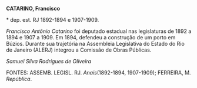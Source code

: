 **CATARINO, Francisco**

\* dep. est. RJ 1892-1894 e 1907-1909.

*Francisco Antônio Catarino* foi deputado estadual nas legislaturas de
1892 a 1894 e 1907 a 1909. Em 1894, defendeu a construção de um porto em
Búzios. Durante sua trajetória na Assembleia Legislativa do Estado do
Rio de Janeiro (ALERJ) integrou a Comissão de Obras Públicas.

*Samuel Silva Rodrigues de Oliveira*

FONTES: ASSEMB. LEGISL. RJ. *Anais*(1892-1894, 1907-1909); FERREIRA, M.
*República*.
